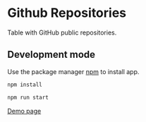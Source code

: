 # Github Repositories

Table with GitHub public repositories.

## Development mode

Use the package manager [npm](https://www.npmjs.com/) to install app.

```bash
npm install
```

```bash
npm run start
```

[Demo page](https://github-repositories-zeta.vercel.app)

